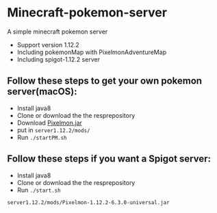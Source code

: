# Minecraft-pokemon-server
A simple minecraft pokemon server

* Support version 1.12.2
* Including pokemonMap with PixelmonAdventureMap
* Including spigot-1.12.2 server

## Follow these steps to get your own pokemon server(macOS):
* Install java8
* Clone or download the the resprepository
* Download [Pixelmon.jar](Pixelmon-1.12.2-6.3.0-universal.jar)
* put in `server1.12.2/mods/`
* Run `./startPM.sh`

## Follow these steps if you want a Spigot server:
* Install java8
* Clone or download the the resprepository
* Run `./start.sh`


`server1.12.2/mods/Pixelmon-1.12.2-6.3.0-universal.jar`
